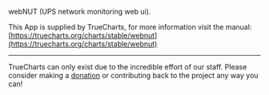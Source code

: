 webNUT (UPS network monitoring web ui).

This App is supplied by TrueCharts, for more information visit the manual: [https://truecharts.org/charts/stable/webnut](https://truecharts.org/charts/stable/webnut)

---

TrueCharts can only exist due to the incredible effort of our staff.
Please consider making a [donation](https://truecharts.org/about/sponsor) or contributing back to the project any way you can!
